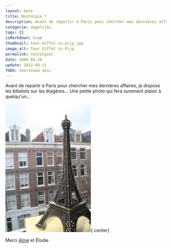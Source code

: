 ```yaml
---
layout: base
title: Nostalgie ?
description: Avant de repartir à Paris pour chercher mes dernières affaires, je dispose les bibelots sur les étagères... Une petite photo qui fera surement plaisir à qu
categorie: dagelijks
tags: []
isMarkdown: true
thumbnail: tour-eiffel-in-pijp.jpg
image_alt: Tour Eiffel in Pijp
permalink: nostalgie/
date: 2006-04-20
update: 2012-09-11
TODO: shortened desc
---
```


Avant de repartir à Paris pour chercher mes dernières affaires, je dispose les bibelots sur les étagères... Une petite photo qui fera surement plaisir à quelqu'un...

![Tour Eiffel in Pijp](tour-eiffel-in-pijp.jpg){.center}

Merci [Aline](/briquets-aline) et Élodie
